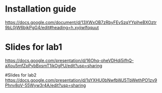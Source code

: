 # Installation guide
https://docs.google.com/document/d/13XWxOB7zRbyFEvSzqYYplheBXOztr9bL0jW6bjkPgG4/edit#heading=h.xyjiwlfqquut

# Slides for lab1
https://docs.google.com/presentation/d/16Ohq-oheVDHdi5ifhQ-aXou5mfZpPybBxsmT1ikOgPU/edit?usp=sharing

#Slides for lab2
https://docs.google.com/presentation/d/1sYXHU0bNwfbWJ5TbWethPO1zv9Phnv8oV-55Wyw3r4A/edit?usp=sharing